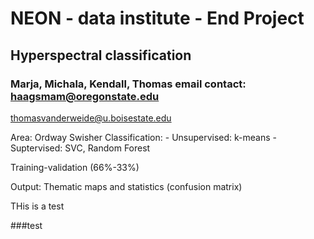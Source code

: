 # NEON - data institute - End Project
## Hyperspectral classification

### Marja, Michala, Kendall, Thomas  email contact: haagsmam@oregonstate.edu
thomasvanderweide@u.boisestate.edu

Area: Ordway Swisher
Classification:
	- Unsupervised: k-means
	- Suptervised: SVC, Random Forest

Training-validation (66%-33%)

Output: Thematic maps and statistics (confusion matrix)

THis is a test

###test
